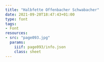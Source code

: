 ```yaml
---
title: "Halbfette Offenbacher Schwabacher"
date: 2021-09-20T18:47:43+01:00
type: font
tags:
- Font
resources:
- src: "page093.jpg"
  params:
    iiif: page093/info.json
    class: sheet
---
```

